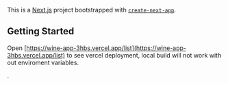 This is a [Next.js](https://nextjs.org/) project bootstrapped with [`create-next-app`](https://github.com/vercel/next.js/tree/canary/packages/create-next-app).
## Getting Started

Open [https://wine-app-3hbs.vercel.app/list](https://wine-app-3hbs.vercel.app/list) to see vercel deployment, local build will not work with out enviroment variables.

.
